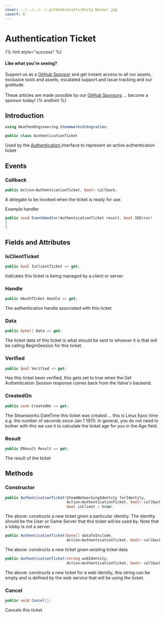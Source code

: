 ```yaml
---
cover: ../../../../.gitbook/assets/Unity Banner.jpg
coverY: 0
---
```


# Authentication Ticket

{% hint style="success" %}
#### Like what you're seeing?

Support us as a [GitHub Sponsor](../../../../become-a-sponsor/) and get instant access to all our assets, exclusive tools and assets, escalated support and issue tracking and our gratitude.\
\
These articles are made possible by our [GitHub Sponsors](../../../../become-a-sponsor/) ... become a sponsor today!
{% endhint %}

## Introduction

```csharp
using HeathenEngineering.SteamworksIntegration;
```

```csharp
public class AuthenticationTicket
```

Used by the [Authentication ](../../api-extensions/authentication.md)interface to represent an active authentication ticket

## Events

### Callback

```csharp
public Action<AuthenticationTicket, bool> Callback;
```

A delegate to be invoked when the ticket is ready for use.

Example handler

```csharp
public void EventHandler(AuthenticationTicket result, bool IOError)
{
}
```

## Fields and Attributes

### IsClientTicket

```csharp
public bool IsClientTicket => get;
```

Indicates this ticket is being managed by a client or server

### Handle

```csharp
public HAuthTIcket Handle => get;
```

The authentication handle associated with this ticket

### Data

```csharp
public byte[] Data => get;
```

The ticket data of this ticket is what should be sent to whoever it is that will be calling BeginSession for this ticket.

### Verified

```csharp
public bool Verified => get;
```

Has this ticket been verified, this gets set to true when the Get Authentication Session response comes back from the Valve's backend.

### CreatedOn

```csharp
public uint CreatedOn => get;
```

The Steamworks DateTime this ticket was created ... this is Linux Epoc time e.g. the number of seconds since Jan 1 1970. In general, you do not need to bother with this we use it to calculate the ticket age for you in the Age field.

### Result

```csharp
public EResult Result => get;
```

The result of the ticket

## Methods

### Constructor

```csharp
public AuthenticationTicket(SteamNetworkingIdentity forIdentity, 
                            Action<AuthenticationTicket, bool> callback, 
                            bool isClient = true)
```

The above: constructs a new ticket given a particular identity. The identity should be the User or Game Server that this ticket will be used by. Note that a lobby is not a server.

```csharp
public AuthenticationTicket(byte[] dataToInclude, 
                            Action<AuthenticationTicket, bool> callback)
```

The above: constructs a new ticket given existing ticket data

```csharp
public AuthenticationTicket(string webIdentity, 
                            Action<AuthenticationTicket, bool> callback)
```

The above: constructs a new ticket for a web identity, this string can be empty and is defined by the web service that will be using the ticket.

### Cancel

```csharp
public void Cancel();
```

Cancels this ticket
